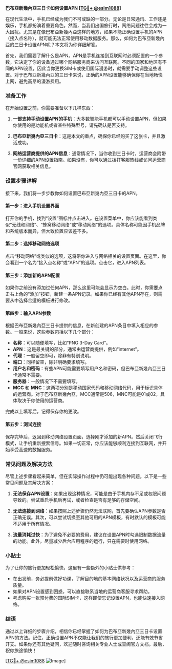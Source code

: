**巴布亞新幾內亞三日卡如何设置APN [[TG💪+ @esim1088](https://t.me/s/esim1088)]**

在现代生活中，手机已经成为我们不可或缺的一部分。无论是日常通讯、工作还是娱乐，手机都扮演着重要角色。然而，当我们出国旅行时，网络问题往往会成为一大困扰。尤其是在像巴布亞新幾內亞这样的地方，如果不能正确设置手机的APN（接入点名称），就可能无法正常使用移动数据服务。那么，如何为巴布亞新幾內亞的三日卡设置APN呢？本文将为你详细解答。

首先，我们需要了解什么是APN。APN是手机连接到互联网时必须配置的一个参数，它决定了你的设备通过哪个网络服务商来访问互联网。不同的国家和地区有不同的APN设置，因此当你更换SIM卡或使用国际漫游时，就需要手动调整这些设置。对于巴布亞新幾內亞的三日卡来说，正确的APN设置能够确保你在当地畅快上网，避免高昂的漫游费用。

### 准备工作

在开始设置之前，你需要准备以下几样东西：

1. **一部支持手动设置APN的手机**：大多数智能手机都可以手动设置APN，但如果你使用的是功能机或者某些特殊型号，请先确认是否支持。
   
2. **巴布亞新幾內亞三日卡**：这是本文的重点，确保你已经购买了这张卡，并且激活成功。

3. **网络运营商提供的APN信息**：通常情况下，当你收到三日卡时，运营商会附带一份详细的APN设置指南。如果没有，你可以通过拨打客服热线或访问运营商官网获取相关信息。

### 设置步骤详解

接下来，我们将一步步教你如何设置巴布亞新幾內亞三日卡的APN。

#### 第一步：进入手机设置界面

打开你的手机，找到“设置”图标并点击进入。在设置菜单中，你应该能看到类似“无线和网络”、“蜂窝移动网络”或“移动网络”的选项。具体名称可能因手机品牌和系统版本而异，但大致位置应该差不多。

#### 第二步：选择移动网络选项

点击“移动网络”或类似的选项，这将带你进入与网络相关的设置页面。在这里，你会看到一个名为“接入点名称”或“APN”的选项。点击它，进入APN列表。

#### 第三步：添加新的APN配置

如果你之前没有添加过任何APN，那么这里可能会显示为空白。此时，你需要点击右上角的“添加”按钮，新建一条APN记录。如果你已经有其他APN存在，则需要从中选择合适的模板进行修改。

#### 第四步：输入APN参数

根据巴布亞新幾內亞三日卡提供的信息，在新创建的APN条目中填入相应的参数。一般来说，这些参数包括以下几个部分：

- **名称**：可以随便填写，比如“PNG 3-Day Card”。
- **APN**：这是最关键的部分，通常由运营商提供，例如“internet”。
- **代理**：一般留空即可，除非有特别说明。
- **端口**：同样留空，除非明确要求填写。
- **用户名和密码**：有些APN可能需要填写用户名和密码，但巴布亞新幾內亞三日卡通常不需要。
- **服务器**：一般情况下不需要填写。
- **MCC** 和 **MNC**：这两项分别是移动国家代码和移动网络代码，用于标识具体的运营商。对于巴布亞新幾內亞，MCC通常是506，MNC可能是01或02，具体取决于你使用的运营商。

完成以上填写后，记得保存你的更改。

#### 第五步：测试连接

保存完毕后，返回到移动网络设置页面，选择刚才添加的新APN。然后关闭飞行模式，让手机重新搜索信号。如果一切正常，你应该能够顺利连接到互联网，并开始享受高速的数据服务。

### 常见问题及解决方法

尽管上述步骤看起来简单，但在实际操作过程中仍可能出现各种问题。以下是一些常见问题及其解决方案：

1. **无法保存APN设置**：如果出现这种情况，可能是由于手机内存不足或权限问题导致的。尝试重启手机后再试，或者检查是否有足够的存储空间。

2. **无法连接到网络**：如果按照上述步骤仍然无法联网，首先要确认APN参数是否正确无误。其次，可以尝试切换至其他可用的APN模板，有时默认的模板可能不适用于所有情况。

3. **流量消耗过快**：为了避免不必要的费用，建议在设置APN时勾选限制数据流量的功能。此外，尽量减少后台应用程序的运行，只在需要时使用网络。

### 小贴士

为了让你的旅行更加轻松愉快，这里有一些额外的小贴士供参考：

- 在出发前，务必提前做好功课，了解目的地的基本网络状况以及运营商的服务质量。
- 如果对APN设置感到困惑，可以直接联系当地的运营商客服寻求帮助。
- 考虑购买一张预付费的国际SIM卡，这样即使忘记设置APN，也能快速接入网络。

### 结语

通过以上详细的步骤介绍，相信你已经掌握了如何为巴布亞新幾內亞三日卡设置APN的方法。记住，正确设置APN不仅能让我们的旅行更加便利，还能有效节省开支。如果你还有其他疑问，欢迎随时咨询相关专业人士或查阅官方文档。最后，祝你旅途愉快！

[[TG💪+ @esim1088](https://t.me/s/esim1088) ![Image](https://i.postimg.cc/4NQfJmqS/Snipaste-2025-05-13-00-14-12.png)]